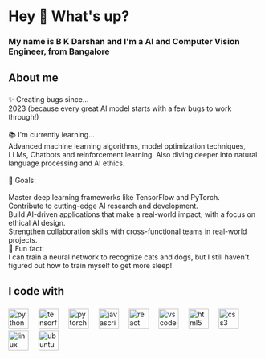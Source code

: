 <h1 align="left">Hey 👋 What's up?</h1>

###

<h3 align="left">My name is B K Darshan and I'm a AI and Computer Vision Engineer, from Bangalore</h3>

###

<h2 align="left">About me</h2>

###

<p align="left">✨ Creating bugs since...<br>2023 (because every great AI model starts with a few bugs to work through!)<br><br>📚 I'm currently learning...<br>Advanced machine learning algorithms, model optimization techniques, LLMs, Chatbots and reinforcement learning. Also diving deeper into natural language processing and AI ethics.<br><br>🎯 Goals:<br><br>Master deep learning frameworks like TensorFlow and PyTorch.<br>Contribute to cutting-edge AI research and development.<br>Build AI-driven applications that make a real-world impact, with a focus on ethical AI design.<br>Strengthen collaboration skills with cross-functional teams in real-world projects.<br>🎲 Fun fact:<br>I can train a neural network to recognize cats and dogs, but I still haven't figured out how to train myself to get more sleep!</p>

###

<h2 align="left">I code with</h2>

###

<div align="left">
  <img src="https://cdn.jsdelivr.net/gh/devicons/devicon/icons/python/python-original.svg" height="40" alt="python logo"  />
  <img width="12" />
  <img src="https://cdn.jsdelivr.net/gh/devicons/devicon/icons/tensorflow/tensorflow-original.svg" height="40" alt="tensorflow logo"  />
  <img width="12" />
  <img src="https://cdn.jsdelivr.net/gh/devicons/devicon/icons/pytorch/pytorch-original.svg" height="40" alt="pytorch logo"  />
  <img width="12" />
  <img src="https://cdn.jsdelivr.net/gh/devicons/devicon/icons/javascript/javascript-original.svg" height="40" alt="javascript logo"  />
  <img width="12" />
  <img src="https://cdn.jsdelivr.net/gh/devicons/devicon/icons/react/react-original.svg" height="40" alt="react logo"  />
  <img width="12" />
  <img src="https://cdn.jsdelivr.net/gh/devicons/devicon/icons/vscode/vscode-original.svg" height="40" alt="vscode logo"  />
  <img width="12" />
  <img src="https://cdn.jsdelivr.net/gh/devicons/devicon/icons/html5/html5-original.svg" height="40" alt="html5 logo"  />
  <img width="12" />
  <img src="https://cdn.jsdelivr.net/gh/devicons/devicon/icons/css3/css3-original.svg" height="40" alt="css3 logo"  />
  <img width="12" />
  <img src="https://cdn.jsdelivr.net/gh/devicons/devicon/icons/linux/linux-original.svg" height="40" alt="linux logo"  />
  <img width="12" />
  <img src="https://cdn.jsdelivr.net/gh/devicons/devicon/icons/ubuntu/ubuntu-plain.svg" height="40" alt="ubuntu logo"  />
</div>

###
